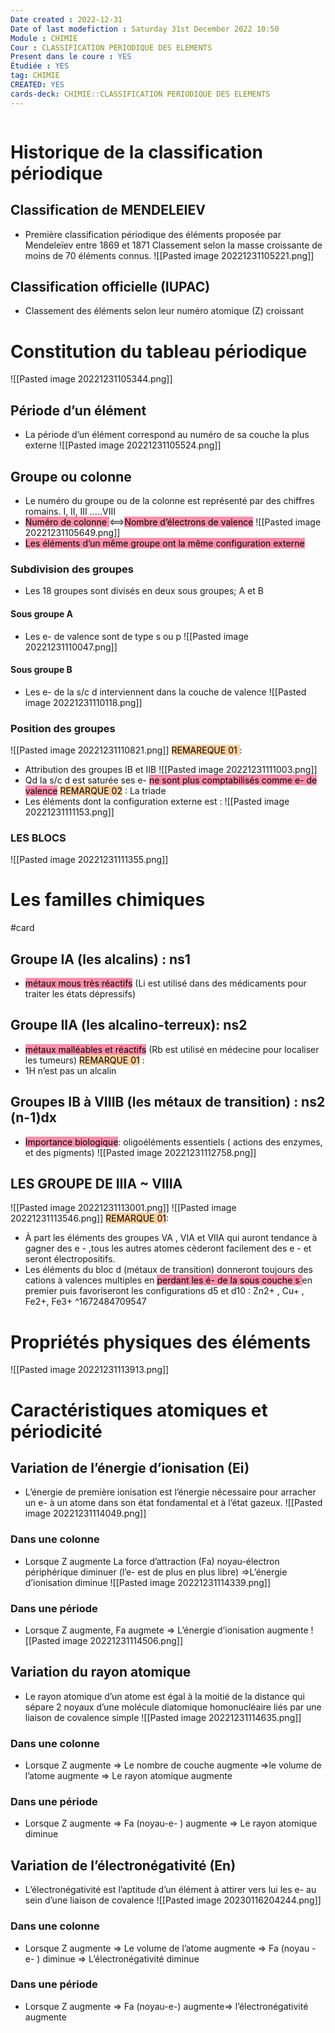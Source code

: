 ```yaml
---
Date created : 2022-12-31
Date of last modefiction : Saturday 31st December 2022 10:50
Module : CHIMIE
Cour : CLASSIFICATION PERIODIQUE DES ELEMENTS
Present dans le coure : YES
Étudiée : YES
tag: CHIMIE 
CREATED: YES
cards-deck: CHIMIE::CLASSIFICATION PERIODIQUE DES ELEMENTS
---
```

```toc
```

# Historique de la classification périodique
## Classification de MENDELEIEV
- Première classification périodique des éléments proposée par Mendeleïev entre 1869 et 1871 Classement selon la masse croissante de moins de 70 éléments connus.
![[Pasted image 20221231105221.png]]
## Classification officielle (IUPAC) 
- Classement des éléments selon leur numéro atomique (Z) croissant

# Constitution du tableau périodique
![[Pasted image 20221231105344.png]]
## Période d’un élément
- La période d’un élément correspond au numéro de sa couche la plus externe
![[Pasted image 20221231105524.png]]
## Groupe ou colonne
- Le numéro du groupe ou de la colonne est représenté par des chiffres romains. I, II, III …..VIII
- <mark style="background: #FF5582A6;">Numéro de colonne </mark><==><mark style="background: #FF5582A6;">Nombre d’électrons de valence</mark>
![[Pasted image 20221231105649.png]]
- <mark style="background: #FF5582A6;">Les éléments d’un même groupe ont la même configuration externe</mark>
### Subdivision des groupes
- Les 18 groupes sont divisés en deux sous groupes; A et B
#### Sous groupe A
- Les e- de valence sont de type s ou p
![[Pasted image 20221231110047.png]]
#### Sous groupe B 
- Les e- de la s/c d interviennent dans la couche de valence
![[Pasted image 20221231110118.png]]
### Position des groupes
![[Pasted image 20221231110821.png]]
<mark style="background: #FFB86CA6;">REMAREQUE 01 </mark>: 
- Attribution des groupes IB et IIB
![[Pasted image 20221231111003.png]]
- Qd la s/c d est saturée ses e- <mark style="background: #FF5582A6;">ne sont plus comptabilisés comme e- de valence</mark>
<mark style="background: #FFB86CA6;">REMARQUE 02</mark> : La triade
- Les éléments dont la configuration externe est :
![[Pasted image 20221231111153.png]]
### LES BLOCS
![[Pasted image 20221231111355.png]]
# Les familles chimiques
#card 
## Groupe IA (les alcalins) : ns1
- <mark style="background: #FF5582A6;">métaux mous très réactifs</mark> (Li est utilisé dans des médicaments pour traiter les états dépressifs)
## Groupe IIA (les alcalino-terreux): ns2
- <mark style="background: #FF5582A6;">métaux malléables et réactifs</mark> (Rb est utilisé en médecine pour localiser les tumeurs)
<mark style="background: #FFB86CA6;">REMARQUE 01</mark> : 
- 1H n’est pas un alcalin
## Groupes IB à VIIIB (les métaux de transition) : ns2 (n-1)dx
- <mark style="background: #FF5582A6;">Importance biologique</mark>: oligoéléments essentiels ( actions des enzymes, et des pigments)
![[Pasted image 20221231112758.png]]
## LES GROUPE DE IIIA ~ VIIIA
![[Pasted image 20221231113001.png]]
![[Pasted image 20221231113546.png]]
<mark style="background: #FFB86CA6;">REMARQUE 01</mark>:
- À part les éléments des groupes VA , VIA et VIIA qui auront tendance à gagner des e - ,tous les autres atomes cèderont facilement des e - et seront électropositifs.
- Les éléments du bloc d (métaux de transition) donneront toujours des cations à valences multiples en <mark style="background: #FF5582A6;">perdant les é- de la sous couche s </mark>en premier puis favoriseront les configurations d5 et d10 : Zn2+ , Cu+ , Fe2+, Fe3+
^1672484709547

#  Propriétés physiques des éléments
![[Pasted image 20221231113913.png]]
# Caractéristiques atomiques et périodicité
## Variation de l’énergie d’ionisation (Ei)
- L’énergie de première ionisation est l’énergie nécessaire pour arracher un e- à un atome dans son état fondamental et à l’état gazeux.
![[Pasted image 20221231114049.png]]
### Dans une colonne
- Lorsque Z augmente La force d’attraction (Fa) noyau-électron périphérique diminuer (l’e- est de plus en plus libre) =>L’énergie d’ionisation diminue
![[Pasted image 20221231114339.png]]
### Dans une période
- Lorsque Z augmente, Fa augmete => L’énergie d’ionisation augmente
![[Pasted image 20221231114506.png]]
## Variation du rayon atomique
- Le rayon atomique d’un atome est égal à la moitié de la distance qui sépare 2 noyaux d’une molécule diatomique homonucléaire liés par une liaison de covalence simple
![[Pasted image 20221231114635.png]]
### Dans une colonne
- Lorsque Z augmente => Le nombre de couche augmente =>le volume de l’atome augmente => Le rayon atomique augmente
### Dans une période
- Lorsque Z augmente => Fa (noyau-e- ) augmente => Le rayon atomique diminue
## Variation de l’électronégativité (En)
- L’électronégativité est l’aptitude d’un élément à attirer vers lui les e- au sein d’une liaison de covalence
![[Pasted image 20230116204244.png]]
### Dans une colonne
- Lorsque Z augmente => Le volume de l’atome augmente => Fa (noyau - e- ) diminue => L’électronégativité diminue
### Dans une période
- Lorsque Z augmente => Fa (noyau-e-) augmente=> l’électronégativité augmente

